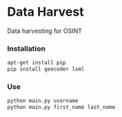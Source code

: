 # Data Harvest

Data harvesting for OSINT

### Installation

```sh
apt-get install pip
pip install geocoder lxml
```

### Use

```sh
python main.py username
python main.py first_name last_name
```
